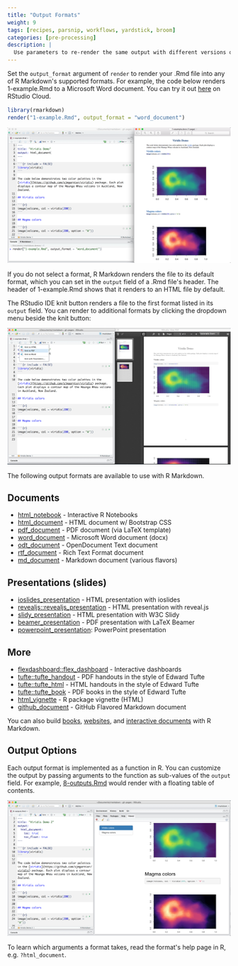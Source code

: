```yaml
---
title: "Output Formats"
weight: 9
tags: [recipes, parsnip, workflows, yardstick, broom]
categories: [pre-processing]
description: | 
  Use parameters to re-render the same output with different versions of your data, or depending on different values present in your data.
---
```


Set the `output_format` argument of `render` to render your .Rmd file into any of R Markdown's supported formats. For example, the code below renders 1-example.Rmd to a Microsoft Word document. You can try it out [here](https://rstudio.cloud/project/181952) on RStudio Cloud. 


```r
library(rmarkdown)
render("1-example.Rmd", output_format = "word_document")
```

![](outputs-1-word.png)
</br>

If you do not select a format, R Markdown renders the file to its default format, which you can set in the `output` field of a .Rmd file's header. The header of 1-example.Rmd shows that it renders to an HTML file by default. 

The RStudio IDE knit button renders a file to the first format listed in its `output` field. You can render to additional formats by clicking the dropdown menu beside the knit button:

![](outputs-2-pdf.png)
</br>

The following output formats are available to use with R Markdown.

## Documents

* [html_notebook](https://bookdown.org/yihui/rmarkdown/notebook.html) - Interactive R Notebooks
* [html_document](https://bookdown.org/yihui/rmarkdown/html-document.html) - HTML document w/ Bootstrap CSS
* [pdf_document](https://bookdown.org/yihui/rmarkdown/pdf-document.html) - PDF document (via LaTeX template)
* [word_document](https://bookdown.org/yihui/rmarkdown/word-document.html) - Microsoft Word document (docx)
* [odt_document](https://bookdown.org/yihui/rmarkdown/opendocument-text-document.html) - OpenDocument Text document
* [rtf_document](https://bookdown.org/yihui/rmarkdown/rich-text-format-document.html) - Rich Text Format document
* [md_document](https://bookdown.org/yihui/rmarkdown/markdown-document.html) - Markdown document (various flavors)

## Presentations (slides)

* [ioslides_presentation](https://bookdown.org/yihui/rmarkdown/ioslides-presentation.html) - HTML presentation with ioslides
* [revealjs::revealjs_presentation](https://bookdown.org/yihui/rmarkdown/revealjs.html) - HTML presentation with reveal.js
* [slidy_presentation](https://bookdown.org/yihui/rmarkdown/slidy-presentation.html) - HTML presentation with W3C Slidy
* [beamer_presentation](https://bookdown.org/yihui/rmarkdown/beamer-presentation.html) - PDF presentation with LaTeX Beamer
* [powerpoint_presentation](https://bookdown.org/yihui/rmarkdown/powerpoint-presentation.html): PowerPoint presentation

## More

* [flexdashboard::flex_dashboard](/flexdashboard/) - Interactive dashboards
* [tufte::tufte_handout](https://bookdown.org/yihui/rmarkdown/tufte-handouts.html) - PDF handouts in the style of Edward Tufte
* [tufte::tufte_html](https://bookdown.org/yihui/rmarkdown/tufte-handouts.html) - HTML handouts in the style of Edward Tufte
* [tufte::tufte_book](https://bookdown.org/yihui/rmarkdown/tufte-handouts.html) - PDF books in the style of Edward Tufte
* [html_vignette](https://bookdown.org/yihui/rmarkdown/r-package-vignette.html) - R package vignette (HTML)
* [github_document](/github_document_format.html) - GitHub Flavored Markdown document

You can also build [books](https://bookdown.org/), [websites](https://bookdown.org/yihui/rmarkdown/rmarkdown-site.html), and [interactive documents](https://bookdown.org/yihui/rmarkdown/shiny-documents.html) with R Markdown.


## Output Options

Each output format is implemented as a function in R. You can customize the output by passing arguments to the function as sub-values of the `output` field. For example, [8-outputs.Rmd](https://rstudio.cloud/project/181952) would render with a floating table of contents.

![](outputs-3-toc.png)
</br>

To learn which arguments a format takes, read the format's help page in R, e.g. `?html_document`.
